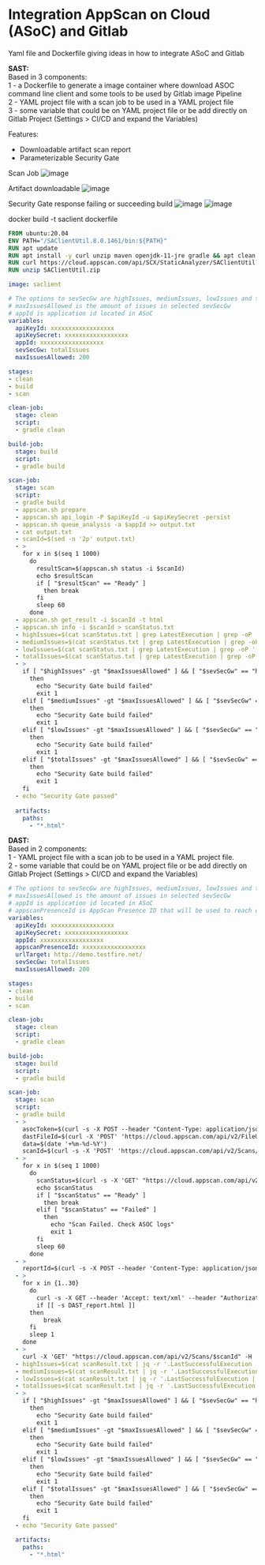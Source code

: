# Integration AppScan on Cloud (ASoC) and Gitlab
Yaml file and Dockerfile giving ideas in how to integrate ASoC and Gitlab

<b>SAST:</b><br>
Based in 3 components:<br>
1 - a Dockerfile to generate a image container where download ASOC command line client and some tools to be used by Gitlab image Pipeline<br>
2 - YAML project file with a scan job to be used in a YAML project file<br>
3 - some variable that could be on YAML project file or be add directly on Gitlab Project (Settings > CI/CD and expand the Variables)<br>

Features:
- Downloadable artifact scan report
- Parameterizable Security Gate

Scan Job
![image](https://user-images.githubusercontent.com/69405400/144601178-9bc8c675-a2dd-44c4-a312-908800be1472.png)

Artifact downloadable
![image](https://user-images.githubusercontent.com/69405400/144601700-40bfa642-a776-4e4f-ba05-e96f4324ef19.png)

Security Gate response failing or succeeding build
![image](https://user-images.githubusercontent.com/69405400/144601954-ae41e5ea-a9fa-464b-b931-36cd0887723b.png)
![image](https://user-images.githubusercontent.com/69405400/144602140-3e4320f3-a86c-44a1-93ed-5ad7f5fa3348.png)


docker build -t saclient dockerfile
````dockerfile
FROM ubuntu:20.04
ENV PATH="/SAClientUtil.8.0.1461/bin:${PATH}"
RUN apt update
RUN apt install -y curl unzip maven openjdk-11-jre gradle && apt clean
RUN curl https://cloud.appscan.com/api/SCX/StaticAnalyzer/SAClientUtil?os=linux > SAClientUtil.zip
RUN unzip SAClientUtil.zip
````

````yaml
image: saclient

# The options to sevSecGw are highIssues, mediumIssues, lowIssues and totalIssues
# maxIssuesAllowed is the amount of issues in selected sevSecGw
# appId is application id located in ASoC 
variables:
  apiKeyId: xxxxxxxxxxxxxxxxxx
  apiKeySecret: xxxxxxxxxxxxxxxxxx
  appId: xxxxxxxxxxxxxxxxxx
  sevSecGw: totalIssues
  maxIssuesAllowed: 200

stages:
- clean
- build
- scan

clean-job:
  stage: clean
  script:
  - gradle clean

build-job:
  stage: build
  script:
  - gradle build

scan-job:
  stage: scan
  script:
  - gradle build
  - appscan.sh prepare
  - appscan.sh api_login -P $apiKeyId -u $apiKeySecret -persist
  - appscan.sh queue_analysis -a $appId >> output.txt
  - cat output.txt
  - scanId=$(sed -n '2p' output.txt)
  - >
    for x in $(seq 1 1000)
      do
        resultScan=$(appscan.sh status -i $scanId)
        echo $resultScan 
        if [ "$resultScan" == "Ready" ]
          then break 
        fi
        sleep 60
      done
  - appscan.sh get_result -i $scanId -t html
  - appscan.sh info -i $scanId > scanStatus.txt
  - highIssues=$(cat scanStatus.txt | grep LatestExecution | grep -oP '(?<="NHighIssues":)[^,]*')
  - mediumIssues=$(cat scanStatus.txt | grep LatestExecution | grep -oP '(?<="NMediumIssues":)[^,]*')
  - lowIssues=$(cat scanStatus.txt | grep LatestExecution | grep -oP '(?<="NLowIssues":)[^,]*')
  - totalIssues=$(cat scanStatus.txt | grep LatestExecution | grep -oP '(?<="NIssuesFound":)[^,]*')
  - >
    if [ "$highIssues" -gt "$maxIssuesAllowed" ] && [ "$sevSecGw" == "highIssues" ]
      then
        echo "Security Gate build failed"
        exit 1
    elif [ "$mediumIssues" -gt "$maxIssuesAllowed" ] && [ "$sevSecGw" == "mediumIssues" ]
      then
        echo "Security Gate build failed"
        exit 1
    elif [ "$lowIssues" -gt "$maxIssuesAllowed" ] && [ "$sevSecGw" == "lowIssues" ]
      then
        echo "Security Gate build failed"
        exit 1
    elif [ "$totalIssues" -gt "$maxIssuesAllowed" ] && [ "$sevSecGw" == "totalIssues" ]
      then
        echo "Security Gate build failed"
        exit 1
    fi
  - echo "Security Gate passed"
  
  artifacts:
    paths:
      - "*.html"
````

<b>DAST:</b><br>
Based in 2 components:<br>
1 - YAML project file with a scan job to be used in a YAML project file.<br>
2 - some variable that could be on YAML project file or be add directly on Gitlab Project (Settings > CI/CD and expand the Variables)<br>

````yaml
# The options to sevSecGw are highIssues, mediumIssues, lowIssues and totalIssues
# maxIssuesAllowed is the amount of issues in selected sevSecGw
# appId is application id located in ASoC
# appscanPresenceId is AppScan Presence ID that will be used to reach out URL
variables:
  apiKeyId: xxxxxxxxxxxxxxxxxx
  apiKeySecret: xxxxxxxxxxxxxxxxxx
  appId: xxxxxxxxxxxxxxxxxx
  appscanPresenceId: xxxxxxxxxxxxxxxxxx
  urlTarget: http://demo.testfire.net/
  sevSecGw: totalIssues
  maxIssuesAllowed: 200

stages:
- clean
- build
- scan

clean-job:
  stage: clean
  script:
  - gradle clean

build-job:
  stage: build
  script:
  - gradle build

scan-job:
  stage: scan
  script:
  - gradle build
  - >
    asocToken=$(curl -s -X POST --header "Content-Type: application/json" --header "Accept: application/json" -d '{"KeyId":"'"${apiKeyId}"'","KeySecret":"'"${apiKeySecret}"'"}' 'https://cloud.appscan.com/api/V2/Account/ApiKeyLogin' | grep -oP '(?<="Token":")[^"]*')
    dastFileId=$(curl -X 'POST' 'https://cloud.appscan.com/api/v2/FileUpload' -H 'accept: application/json' -H "Authorization: Bearer $asocToken" -H 'Content-Type: multipart/form-data' -F 'fileToUpload=@dast.config;type=application/xml' | grep -oP '(?<="FileId":")[^"]*')
    data=$(date '+%m-%d-%Y')
    scanId=$(curl -s -X 'POST' 'https://cloud.appscan.com/api/v2/Scans/DynamicAnalyzerWithFiles' -H 'accept: application/json' -H "Authorization: Bearer $asocToken" -H 'Content-Type: application/json' -d  '{"StartingUrl":"'"$urlTarget"'","TestOnly":false,"ExploreItems":[],"LoginUser":"","LoginPassword":"","TestPolicy":"Default.policy","ExtraField":"","ScanType":"Staging","PresenceId":"'"$appscanPresenceId"'","IncludeVerifiedDomains":false,"HttpAuthUserName":"","HttpAuthPassword":"","HttpAuthDomain":"","TestOptimizationLevel":"Fastest","LoginSequenceFileId":"'"$dastFileId"'","ThreadNum":10,"ConnectionTimeout":null,"UseAutomaticTimeout":true,"MaxRequestsIn":null,"MaxRequestsTimeFrame":null,"ScanName":"'"DAST $date $urlTarget"'","EnableMailNotification":false,"Locale":"en","AppId":"'"$appId"'","Execute":true,"Personal":false,"ClientType":"user-site","Comment":null,"FullyAutomatic":false,"RecurrenceRule":null,"RecurrenceStartDate":null}' | jq -r '. | {Id} | join(" ")')
  - >  
    for x in $(seq 1 1000)
      do
        scanStatus=$(curl -s -X 'GET' "https://cloud.appscan.com/api/v2/Scans/$scanId" -H 'accept: application/json' -H "Authorization: Bearer $asocToken" | jq -r '.LatestExecution | {Status} | join(" ")')
        echo $scanStatus 
        if [ "$scanStatus" == "Ready" ]
          then break
        elif [ "$scanStatus" == "Failed" ] 
          then
            echo "Scan Failed. Check ASOC logs"
            exit 1
        fi
        sleep 60
      done
  - >  
    reportId=$(curl -s -X POST --header 'Content-Type: application/json' --header 'Accept: application/json' --header "Authorization: Bearer $asocToken" -d '{"Configuration":{"Summary":true,"Details":true,"Discussion":true,"Overview":true,"TableOfContent":true,"Articles":true,"History":true,"Coverage":true,"MinimizeDetails":true,"ReportFileType":"HTML","Title":"","Notes":"","Locale":"en"},"OdataFilter":"","ApplyPolicies":"None"}' "https://cloud.appscan.com/api/v2/Reports/Security/Scan/$scanId" | grep -oP '(?<="Id":")[^"]*')
  - >
    for x in {1..30}
      do
        curl -s -X GET --header 'Accept: text/xml' --header "Authorization: Bearer $asocToken" "https://cloud.appscan.com/api/v2/Reports/Download/$reportId" > DAST_report.html
        if [[ -s DAST_report.html ]] 
      then
          break
      fi
      sleep 1
    done  
  - >
    curl -X 'GET' "https://cloud.appscan.com/api/v2/Scans/$scanId" -H 'accept: application/json' -H "Authorization: Bearer $asocToken" > scanResult.txt
  - highIssues=$(cat scanResult.txt | jq -r '.LastSuccessfulExecution | {NHighIssues} | join(" ")')
  - mediumIssues=$(cat scanResult.txt | jq -r '.LastSuccessfulExecution | {NMediumIssues} | join(" ")')
  - lowIssues=$(cat scanResult.txt | jq -r '.LastSuccessfulExecution | {NLowIssues} | join(" ")')
  - totalIssues=$(cat scanResult.txt | jq -r '.LastSuccessfulExecution | {NIssuesFound} | join(" ")')
  - >
    if [ "$highIssues" -gt "$maxIssuesAllowed" ] && [ "$sevSecGw" == "highIssues" ]
      then
        echo "Security Gate build failed"
        exit 1
    elif [ "$mediumIssues" -gt "$maxIssuesAllowed" ] && [ "$sevSecGw" == "mediumIssues" ]
      then
        echo "Security Gate build failed"
        exit 1
    elif [ "$lowIssues" -gt "$maxIssuesAllowed" ] && [ "$sevSecGw" == "lowIssues" ]
      then
        echo "Security Gate build failed"
        exit 1
    elif [ "$totalIssues" -gt "$maxIssuesAllowed" ] && [ "$sevSecGw" == "totalIssues" ]
      then
        echo "Security Gate build failed"
        exit 1
    fi
  - echo "Security Gate passed"

  artifacts:
    paths:
      - "*.html"
````
